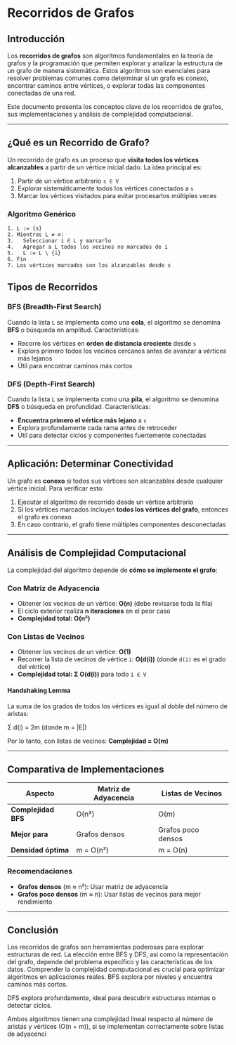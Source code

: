 # Recorridos de Grafos

## Introducción

Los **recorridos de grafos** son algoritmos fundamentales en la teoría de grafos y la programación que permiten explorar y analizar la estructura de un grafo de manera sistemática. Estos algoritmos son esenciales para resolver problemas comunes como determinar si un grafo es conexo, encontrar caminos entre vértices, o explorar todas las componentes conectadas de una red.

Este documento presenta los conceptos clave de los recorridos de grafos, sus implementaciones y análisis de complejidad computacional.

---

## ¿Qué es un Recorrido de Grafo?

Un recorrido de grafo es un proceso que **visita todos los vértices alcanzables** a partir de un vértice inicial dado. La idea principal es:

1. Partir de un vértice arbitrario `s ∈ V`
2. Explorar sistemáticamente todos los vértices conectados a `s`
3. Marcar los vértices visitados para evitar procesarlos múltiples veces

### Algoritmo Genérico
```text
1. L := {s}
2. Mientras L ≠ ∅:
3.   Seleccionar i ∈ L y marcarlo
4.   Agregar a L todos los vecinos no marcados de i
5.   L := L \ {i}
6. Fin
7. Los vértices marcados son los alcanzables desde s
```

## Tipos de Recorridos

### BFS (Breadth-First Search)

Cuando la lista `L` se implementa como una **cola**, el algoritmo se denomina **BFS** o búsqueda en amplitud. Características:

- Recorre los vértices en **orden de distancia creciente** desde `s`
- Explora primero todos los vecinos cercanos antes de avanzar a vértices más lejanos
- Útil para encontrar caminos más cortos

### DFS (Depth-First Search)

Cuando la lista `L` se implementa como una **pila**, el algoritmo se denomina **DFS** o búsqueda en profundidad. Características:

- **Encuentra primero el vértice más lejano** a `s`
- Explora profundamente cada rama antes de retroceder
- Útil para detectar ciclos y componentes fuertemente conectadas

---

## Aplicación: Determinar Conectividad

Un grafo es **conexo** si todos sus vértices son alcanzables desde cualquier vértice inicial. Para verificar esto:

1. Ejecutar el algoritmo de recorrido desde un vértice arbitrario
2. Si los vértices marcados incluyen **todos los vértices del grafo**, entonces el grafo es conexo
3. En caso contrario, el grafo tiene múltiples componentes desconectadas

---

## Análisis de Complejidad Computacional

La complejidad del algoritmo depende de **cómo se implemente el grafo**:

### Con Matriz de Adyacencia

- Obtener los vecinos de un vértice: **O(n)** (debe revisarse toda la fila)
- El ciclo exterior realiza **n iteraciones** en el peor caso
- **Complejidad total: O(n²)**

### Con Listas de Vecinos

- Obtener los vecinos de un vértice: **O(1)**
- Recorrer la lista de vecinos de vértice `i`: **O(d(i))** (donde `d(i)` es el grado del vértice)
- **Complejidad total: Σ O(d(i))** para todo `i ∈ V`

#### Handshaking Lemma

La suma de los grados de todos los vértices es igual al doble del número de aristas:

Σ d(i) = 2m (donde m = |E|)


Por lo tanto, con listas de vecinos: **Complejidad = O(m)**

---

## Comparativa de Implementaciones

| Aspecto | Matriz de Adyacencia | Listas de Vecinos |
|--------|----------------------|-------------------|
| **Complejidad BFS** | O(n²) | O(m) |
| **Mejor para** | Grafos densos | Grafos poco densos |
| **Densidad óptima** | m = O(n²) | m = O(n) |

### Recomendaciones

- **Grafos densos** (m ≈ n²): Usar matriz de adyacencia
- **Grafos poco densos** (m ≈ n): Usar listas de vecinos para mejor rendimiento

---

## Conclusión

Los recorridos de grafos son herramientas poderosas para explorar estructuras de red. La elección entre BFS y DFS, así como la representación del grafo, depende del problema específico y las características de los datos. 
Comprender la complejidad computacional es crucial para optimizar algoritmos en aplicaciones reales.
BFS explora por niveles y encuentra caminos más cortos.

DFS explora profundamente, ideal para descubrir estructuras internas o detectar ciclos.

Ambos algoritmos tienen una complejidad lineal respecto al número de aristas y vértices (O(n + m)), si se implementan correctamente sobre listas de adyacenci
